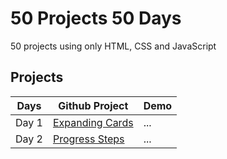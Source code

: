 # 50 Projects 50 Days

50 projects using only HTML, CSS and JavaScript
## Projects
| Days | Github Project | Demo |
| --- | --- | --- |
| Day 1 | [Expanding Cards](/expanding-cards/) | ... |
| Day 2 | [Progress Steps](/progress-steps/) | ... |